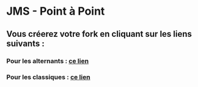 # JMS - Point à Point
## Vous créerez votre fork en cliquant sur les liens suivants :
### Pour les alternants : <a href='https://classroom.github.com/a/2lOwkK4p'>ce lien</a>
### Pour les classiques : <a href='https://classroom.github.com/a/2lOwkK4p'>ce lien</a>

